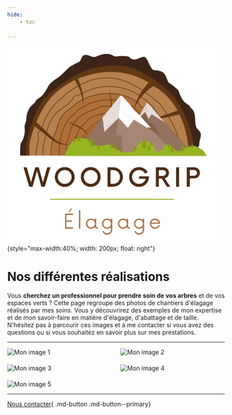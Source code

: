 ```yaml
---
hide:
    - toc

---
```



![logo-accueil](https://github.com/Konsilion/konsilion-drive/blob/main/logo_woodgrip_square.png?raw=true){style="max-width:40%; width: 200px; float: right"}


# Nos différentes réalisations


Vous **cherchez un professionnel pour prendre soin de vos arbres** et de vos espaces verts ? Cette page regroupe des photos de chantiers d'élagage réalisés par mes soins. Vous y découvrirez des exemples de mon expertise et de mon savoir-faire en matière d'élagage, d'abattage et de taille. N'hésitez pas à parcourir ces images et à me contacter si vous avez des questions ou si vous souhaitez en savoir plus sur mes prestations.


---

<div class="gallery">
  <div class="gallery-item">
    <img src="https://cdn.pixabay.com/photo/2018/05/17/09/18/away-3408119_960_720.jpg" alt="Mon image 1">
  </div>
  <div class="gallery-item">
    <img src="https://cdn.pixabay.com/photo/2020/01/07/14/18/forrest-4747692_960_720.jpg" alt="Mon image 2">
  </div>
  <div class="gallery-item">
    <img src="https://static.wixstatic.com/media/7eb93b_33e0800748af4299a36d745779031682~mv2.jpg/v1/fill/w_892,h_604,al_c,q_85,usm_0.66_1.00_0.01,enc_auto/7eb93b_33e0800748af4299a36d745779031682~mv2.jpg" alt="Mon image 3">
  </div>
  <div class="gallery-item">
    <img src="https://cdn.pixabay.com/photo/2016/11/25/15/14/landscape-1858602_960_720.jpg" alt="Mon image 4">
  </div>
  <div class="gallery-item">
    <img src="https://thumbs.dreamstime.com/b/belle-for%C3%AAt-tropicale-%C3%A0-l-itin%C3%A9raire-am%C3%A9nag%C3%A9-pour-amateurs-de-la-nature-de-ka-d-ang-36703721.jpg" alt="Mon image 5">
  </div>
</div>

---

[Nous contacter](./pages/informations/#contact){ .md-button .md-button--primary}


<style>
.gallery {
  display: flex;
  flex-wrap: wrap;
  justify-content: space-between;
  margin: -10px;
}

.gallery-item {
  width: calc(50% - 20px);
  margin: 10px;
  position: relative;
}

.gallery-item img {
  display: block;
  width: 100%;
  height: auto;
}

@media screen and (max-width: 768px) {
  .gallery-item {
    width: calc(100% - 20px);
  }
}

</style>
